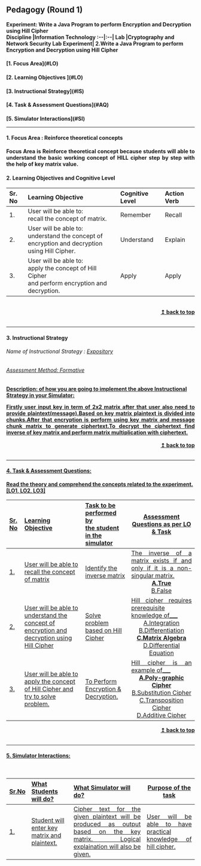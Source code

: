 ## Pedagogy (Round 1)
<b>Experiment: Write a Java Program to perform Encryption and Decryption using Hill Cipher <a name="top"></a></b><br>
<b>Discipline |<b>Information Technology
:--|:--|
<b> Lab |<b>Cryptography and Network Security Lab
<b> Experiment|<b> 2.Write a Java Program to perform Encryption and Decryption using Hill Cipher


<h4> [1. Focus Area](#LO)
<h4> [2. Learning Objectives ](#LO)
<h4> [3. Instructional Strategy](#IS)
<h4> [4. Task & Assessment Questions](#AQ)
<h4> [5. Simulator Interactions](#SI)
<hr>

<a name="LO"></a>
#### 1. Focus Area : Reinforce theoretical concepts<br>
<div align="justify">Focus Area is Reinforce theoretical concept because students will able to understand the basic working concept of HILL cipher step by step with the help of key matrix value.</div>

#### 2. Learning Objectives and Cognitive Level
Sr. No |	Learning Objective	| Cognitive Level | Action Verb
:--|:--|:--|:--
1.| User will be able to: <br>recall the concept of matrix.|Remember|Recall
2.| User will be able to: <br>understand the concept of encryption and decryption <br>using Hill Cipher.|Understand |Explain
3.| User will be able to: <br>apply the concept of Hill Cipher <br> and perform encryption and decryption.|Apply |Apply
<br/>
<div align="right">
    <b><a href="#top">↥ back to top</a></b>
</div>
<br/>
<hr>

<a name="IS"></a>
#### 3. Instructional Strategy
###### Name of Instructional Strategy  :    <u> Expository
###### Assessment Method: Formative

<u> <b>Description: </b> of how you are going to implement the above Instructional Strategy in your Simulator: </u>
<br>
<div align="justify">
Firstly user input key in term of 2x2 matrix after that user also need to provide plaintext(message).Based on key matrix plaintext is divided into chunks.After that encryption is perform using key matrix and message chunk matrix to generate ciphertext.To decrypt the ciphertext find inverse of key matrix and perform matrix multiplication with ciphertext.</div> 

<br/>
<div align="right">
    <b><a href="#top">↥ back to top</a></b>
</div>
<br/>
<hr>

<a name="AQ"></a>
#### 4. Task & Assessment Questions:

Read the theory and comprehend the concepts related to the experiment. [LO1, LO2, LO3]
<br>

Sr. No |	Learning Objective	| Task to be performed by <br> the student  in the simulator | Assessment Questions as per LO & Task
:--|:--|:--|:-:
1.|User will be able to recall the concept of matrix| Identify the inverse matrix|<div align="justify"> The inverse of a matrix exists if and only if it is a non-singular matrix.<br></div><b>A.True</b><br>B.False<br>
2.|User will be able to understand the concept of encryption and decryption using Hill Cipher|Solve problem based on Hill Cipher|<div align="justify">Hill cipher requires prerequisite knowledge of___<br></div>A.Integration<br>B.Differentiation<br><b>C.Matrix Algebra</b><br>D.Differential Equation<br>
3.|User will be able to apply the concept of Hill Cipher and try to solve problem.|To Perform Encryption & Decryption.|<div align="justify">Hill cipher is an example of___<br></div><b>A.Poly-graphic Cipher</b><br>B.Substitution Cipher<br>C.Transposition Cipher <br>D.Additive Cipher<br>

<div align="right">
    <b><a href="#top">↥ back to top</a></b>
</div>
<br/>
<hr>

<a name="SI"></a>

#### 5. Simulator Interactions:
<br>

Sr.No | What Students will do? |	What Simulator will do?	| Purpose of the task
:--|:--|:--|:--:
1.| Student will enter key matrix and plaintext. |<div align="justify">Cipher text for the given plaintext will be produced as output based on the key matrix. Logical explaination will also be given.</div>|<div align="justify">User will be able to have practical knowledge of hill cipher.</div>


